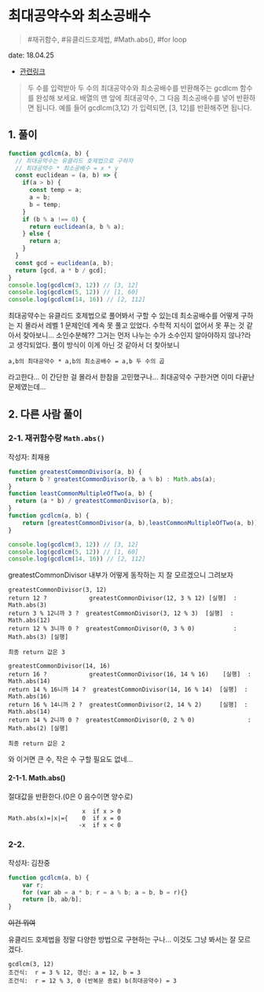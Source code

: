 # 최대공약수와 최소공배수

> #재귀함수, #유클리드호제법, #Math.abs(), #for loop

date: 18.04.25

* [관련링크](https://programmers.co.kr/learn/challenge_codes/12)

> 두 수를 입력받아 두 수의 최대공약수와 최소공배수를 반환해주는 gcdlcm 함수를 완성해 보세요. 배열의 맨 앞에 최대공약수, 그 다음 최소공배수를 넣어 반환하면 됩니다. 예를 들어 gcdlcm(3,12) 가 입력되면, [3, 12]를 반환해주면 됩니다.

## 1. 풀이

```js
function gcdlcm(a, b) {
  // 최대공약수는 유클리드 호제법으로 구하자
  // 최대공약수 * 최소공배수 = x * y
  const euclidean = (a, b) => {
    if(a > b) {
      const temp = a;
      a = b;
      b = temp;
    }
    if (b % a !== 0) {
      return euclidean(a, b % a);
    } else {
      return a;
    }
  }
  const gcd = euclidean(a, b);
  return [gcd, a * b / gcd];
}
console.log(gcdlcm(3, 12)) // [3, 12]
console.log(gcdlcm(5, 12)) // [1, 60]
console.log(gcdlcm(14, 16)) // [2, 112]
```

최대공약수는 유클리드 호제법으로 풀어봐서 구할 수 있는데 최소공배수를 어떻게 구하는 지 몰라서 레벨 1 문제인데 계속 못 풀고 있었다. 수학적 지식이 없어서 못 푸는 것 같아서 찾아보니... 소인수분해?? 그거는 먼저 나누는 수가 소수인지 알아야하지 않나?라고 생각되었다. 풀이 방식이 이게 아닌 것 같아서 더 찾아보니  
```
a,b의 최대공약수 * a,b의 최소공배수 = a,b 두 수의 곱
```
라고한다... 이 간단한 걸 몰라서 한참을 고민했구나... 최대공약수 구한거면 이미 다끝난 문제였는데...

## 2. 다른 사람 풀이

### 2-1. 재귀함수랑 `Math.abs()`

작성자: 최재용

```js
function greatestCommonDivisor(a, b) {
  return b ? greatestCommonDivisor(b, a % b) : Math.abs(a);
}
function leastCommonMultipleOfTwo(a, b) {
  return (a * b) / greatestCommonDivisor(a, b);
}
function gcdlcm(a, b) {
    return [greatestCommonDivisor(a, b),leastCommonMultipleOfTwo(a, b)];
}

console.log(gcdlcm(3, 12)) // [3, 12]
console.log(gcdlcm(5, 12)) // [1, 60]
console.log(gcdlcm(14, 16)) // [2, 112]
```

greatestCommonDivisor 내부가 어떻게 동작하는 지 잘 모르겠으니 그려보자
```
greatestCommonDivisor(3, 12)
return 12 ?            greatestCommonDivisor(12, 3 % 12) [실행]  : Math.abs(3)
return 3 % 12니까 3 ?  greatestCommonDivisor(3, 12 % 3)  [실행]  : Math.abs(12)
return 12 % 3니까 0 ?  greatestCommonDivisor(0, 3 % 0)           : Math.abs(3) [실행]

최종 return 값은 3
```
```
greatestCommonDivisor(14, 16)
return 16 ?            greatestCommonDivisor(16, 14 % 16)    [실행]  : Math.abs(14)
return 14 % 16니까 14 ?  greatestCommonDivisor(14, 16 % 14)  [실행]  : Math.abs(16)
return 16 % 14니까 2 ?  greatestCommonDivisor(2, 14 % 2)     [실행]  : Math.abs(14) 
return 14 % 2니까 0 ?  greatestCommonDivisor(0, 2 % 0)               : Math.abs(2) [실행]

최종 return 값은 2
```
와 이거면 큰 수, 작은 수 구할 필요도 없네...

#### 2-1-1. Math.abs()

절대값을 반환한다.(0은 0 음수이면 양수로)
```
                     x  if x > 0 
Math.abs(x)=|x|={    0  if x = 0 
                    -x  if x < 0 
```

### 2-2. 

작성자: 김찬중

```js
function gcdlcm(a, b) {
    var r;
    for (var ab = a * b; r = a % b; a = b, b = r){}
    return [b, ab/b];
}
```
~~이건 뭐여~~

유클리드 호제법을 정말 다양한 방법으로 구현하는 구나... 이것도 그냥 봐서는 잘 모르겠다.
```
gcdlcm(3, 12)
조건식:  r = 3 % 12, 갱신: a = 12, b = 3
조건식:  r = 12 % 3, 0 (반복문 종료) b(최대공약수) = 3
```